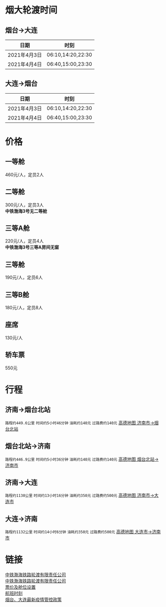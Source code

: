 # 烟大轮渡时间

## 烟台->大连

| 日期         | 时刻                      |
| ---------- | ----------------------- |
| 2021年4月3日 | 06:10,14:20,22:30       |
| 2021年4月4日 | 06:40,15:00,23:30       |

## 大连->烟台

| 日期         | 时刻                      |
| ---------- | ----------------------- |
| 2021年4月3日 | 06:10,14:20,22:30       |
| 2021年4月4日 | 06:40,15:00,23:30       |

# 价格

## 一等舱

460元/人，定员2人

## 二等舱

300元/人，定员3人<br>
**中铁渤海3号无二等舱**

## 三等A舱

220元/人，定员4人<br>
**中铁渤海3号三等A房间无窗**

## 三等舱

190元/人，定员6人<br>

## 三等B舱

180元/人，定员8人<br>

## 座席

130元/人<br>

## 轿车票

550元

# 行程

## 济南->烟台北站

`路程约449.6公里` `时间约5小时46分钟` `油耗约140元` `过路费约140元` [高德地图 济南市->烟台北站](https://ditu.amap.com/dir?from[adcode]=370100&from[name]=山东省济南市&from[id]=3701001559135165460&from[poitype]=&from[lnglat]=117.12009799999998,36.6512&from[modxy]=&to[name]=烟台北站&to[lnglat]=121.390375,37.588608&to[id]=B02170RTR6-to&to[poitype]=&to[adcode]=370600&to[modxy]=121.390375,37.588608&type=car&policy=1)

## 烟台北站->济南

`路程约446.9公里` `时间约5小时36分钟` `油耗约140元` `过路费约140元` [高德地图 烟台北站->济南市](https://ditu.amap.com/dir?from[name]=烟台北站&from[lnglat]=121.390375,37.588608&from[id]=B02170RTR6-from&from[poitype]=&from[adcode]=370600&from[modxy]=121.390375,37.588608&to[adcode]=370100&to[name]=山东省济南市&to[id]=3701001559135278518&to[poitype]=&to[lnglat]=117.12009799999998,36.6512&to[modxy]=&type=car&policy=1)

## 济南->大连

`路程约1130公里` `时间约13小时16分钟` `油耗约350元` `过路费约500元` [高德地图 济南市->大连市](https://amap.com/dir?from[adcode]=370100&from[name]=山东省济南市&from[id]=3701001599322222783&from[poitype]=&from[lnglat]=117.12009799999998,36.6512&from[modxy]=&to[adcode]=210200&to[name]=辽宁省大连市&to[id]=2102001599322226005&to[poitype]=&to[lnglat]=121.61862200000002,38.91459&to[modxy]=&type=car&policy=1)

## 大连->济南

`路程约1132公里` `时间约14小时6分钟` `油耗约350元` `过路费约500元` [高德地图 大连市->济南市](https://amap.com/dir?from[adcode]=210200&from[name]=辽宁省大连市&from[id]=2102001599322226005-to&from[poitype]=&from[lnglat]=121.61862200000002,38.91459&from[modxy]=&to[adcode]=370100&to[name]=山东省济南市&to[id]=3701001599322222783-from&to[poitype]=&to[lnglat]=117.12009799999998,36.6512&to[modxy]=&type=car&policy=1)

# 链接

[中铁渤海铁路轮渡有限责任公司](https://www.4000535411.com)<br>
[中铁渤海铁路轮渡有限责任公司](http://ship.ly.com/shipzhongtie/#/home)<br>
[票价及舱位设置](https://mp.weixin.qq.com/s/cB9rNuZuINcncSXHugTx3A)<br>
[航班时刻](https://mp.weixin.qq.com/s/tbz23zq6q23UxWU0XR1aQg)<br>
[烟台、大连最新疫情管控政策](https://mp.weixin.qq.com/s/uri1jSlkMr7xuxFNDJhUQg)